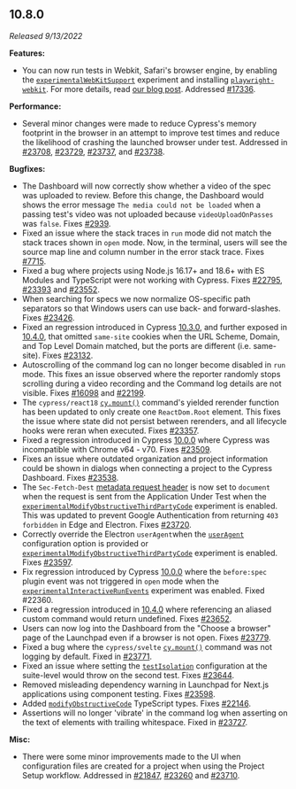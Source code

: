 ## 10.8.0

_Released 9/13/2022_

**Features:**

- You can now run tests in Webkit, Safari's browser engine, by enabling the
  [`experimentalWebKitSupport`](/guides/references/experiments) experiment and
  installing
  [`playwright-webkit`](https://www.npmjs.com/package/playwright-webkit). For
  more details, read
  [our blog post](https://www.cypress.io/blog/2022/09/13/cypress-10-8-experimental-run-tests-in-webkit).
  Addressed [#17336](https://github.com/cypress-io/cypress/issues/6422).

**Performance:**

- Several minor changes were made to reduce Cypress's memory footprint in the
  browser in an attempt to improve test times and reduce the likelihood of
  crashing the launched browser under test. Addressed in
  [#23708](https://github.com/cypress-io/cypress/pull/23708),
  [#23729](https://github.com/cypress-io/cypress/pull/23729),
  [#23737](https://github.com/cypress-io/cypress/pull/23737), and
  [#23738](https://github.com/cypress-io/cypress/pull/23738).

**Bugfixes:**

- The Dashboard will now correctly show whether a video of the spec was uploaded
  to review. Before this change, the Dashboard would shows the error message
  `The media could not be loaded` when a passing test's video was not uploaded
  because `videoUploadOnPasses` was `false`. Fixes
  [#2939](https://github.com/cypress-io/cypress/issues/2939).
- Fixed an issue where the stack traces in `run` mode did not match the stack
  traces shown in `open` mode. Now, in the terminal, users will see the source
  map line and column number in the error stack trace. Fixes
  [#7715](https://github.com/cypress-io/cypress/issues/7715).
- Fixed a bug where projects using Node.js 16.17+ and 18.6+ with ES Modules and
  TypeScript were not working with Cypress. Fixes
  [#22795](https://github.com/cypress-io/cypress/issues/22795),
  [#23393](https://github.com/cypress-io/cypress/issues/23393) and
  [#23552](https://github.com/cypress-io/cypress/issues/23552).
- When searching for specs we now normalize OS-specific path separators so that
  Windows users can use back- and forward-slashes. Fixes
  [#23426](https://github.com/cypress-io/cypress/issues/23426).
- Fixed an regression introduced in Cypress [10.3.0](#10-3-0), and further
  exposed in [10.4.0](#10-4-0), that omitted `same-site` cookies when the URL
  Scheme, Domain, and Top Level Domain matched, but the ports are different
  (i.e. same-site). Fixes
  [#23132](https://github.com/cypress-io/cypress/issues/23132).
- Autoscrolling of the command log can no longer become disabled in `run` mode.
  This fixes an issue observed where the reporter randomly stops scrolling
  during a video recording and the Command log details are not visible. Fixes
  [#16098](https://github.com/cypress-io/cypress/issues/16098) and
  [#22199](https://github.com/cypress-io/cypress/issues/22199).
- The `cypress/react18` [`cy.mount()`](/guides/component-testing/mounting-react)
  command's yielded rerender function has been updated to only create one
  `ReactDom.Root` element. This fixes the issue where state did not persist
  between rerenders, and all lifecycle hooks were reran when executed. Fixes
  [#23357](https://github.com/cypress-io/cypress/issues/23357).
- Fixed a regression introduced in Cypress [10.0.0](#10-0-0) where Cypress was
  incompatible with Chrome v64 - v70. Fixes
  [#23509](https://github.com/cypress-io/cypress/issues/23644).
- Fixes an issue where outdated organization and project information could be
  shown in dialogs when connecting a project to the Cypress Dashboard. Fixes
  [#23538](https://github.com/cypress-io/cypress/issues/23538).
- The `Sec-Fetch-Dest`
  [metadata request header](https://developer.mozilla.org/en-US/docs/Glossary/Fetch_metadata_request_header)
  is now set to `document` when the request is sent from the Application Under
  Test when the
  [`experimentalModifyObstructiveThirdPartyCode`](/guides/references/experiments#Configuration)
  experiment is enabled. This was updated to prevent Google Authentication from
  returning `403 forbidden` in Edge and Electron. Fixes
  [#23720](https://github.com/cypress-io/cypress/pull/23720).
- Correctly override the Electron `userAgent`when the
  [`userAgent`](/guides/references/configuration#Browser) configuration option
  is provided or
  [`experimentalModifyObstructiveThirdPartyCode`](/guides/references/experiments#Configuration)
  experiment is enabled. Fixes
  [#23597](https://github.com/cypress-io/cypress/issues/23597).
- Fix regression introduced by Cypress [10.0.0](#10.0.0) where the `before:spec`
  plugin event was not triggered in `open` mode when the
  [`experimentalInteractiveRunEvents`](/guides/references/experiments#Configuration)
  experiment was enabled. Fixed #22360.
- Fixed a regression introduced in [10.4.0](#10.4.0) where referencing an
  aliased custom command would return undefined. Fixes
  [#23652](https://github.com/cypress-io/cypress/issues/23652).
- Users can now log into the Dashboard from the "Choose a browser" page of the
  Launchpad even if a browser is not open. Fixes
  [#23779](https://github.com/cypress-io/cypress/issues/23779).
- Fixed a bug where the `cypress/svelte`
  [`cy.mount()`](/guides/component-testing/mounting-svelte) command was not
  logging by default. Fixed in
  [#23771](https://github.com/cypress-io/cypress/pull/23771).
- Fixed an issue where setting the
  [`testIsolation`](/guides/references/configuration#Global) configuration at
  the suite-level would throw on the second test. Fixes
  [#23644](https://github.com/cypress-io/cypress/issues/23644).
- Removed misleading dependency warning in Launchpad for Next.js applications
  using component testing. Fixes
  [#23598](https://github.com/cypress-io/cypress/pull/23598).
- Added [`modifyObstructiveCode`](/guides/references/configuration#Browser)
  TypeScript types. Fixes
  [#22146](https://github.com/cypress-io/cypress/issues/22146).
- Assertions will no longer 'vibrate' in the command log when asserting on the
  text of elements with trailing whitespace. Fixed in
  [#23727](https://github.com/cypress-io/cypress/pull/23727).

**Misc:**

- There were some minor improvements made to the UI when configuration files are
  created for a project when using the Project Setup workflow. Addressed in
  [#21847](https://github.com/cypress-io/cypress/issues/21847),
  [#23260](https://github.com/cypress-io/cypress/issues/23260) and
  [#23710](https://github.com/cypress-io/cypress/issues/23710).
